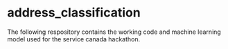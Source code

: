 # address_classification
The following respository contains the working code and machine learning model used for the service canada hackathon.
